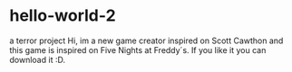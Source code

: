 # hello-world-2
a terror project
Hi, im a new game creator inspired on Scott Cawthon and this game is inspired on Five Nights at Freddy´s. If you like it you can download it :D.
